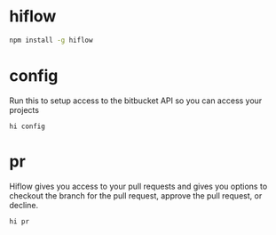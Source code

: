 # hiflow

```bash
npm install -g hiflow
```

# config

Run this to setup access to the bitbucket API so you can access your projects

```
hi config
```

# pr

Hiflow gives you access to your pull requests and gives you options to
checkout the branch for the pull request, approve the pull request, or
decline.

```
hi pr
```
